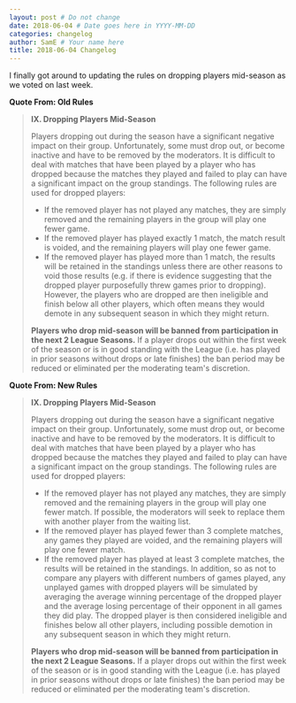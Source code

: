 ```yaml
---
layout: post # Do not change
date: 2018-06-04 # Date goes here in YYYY-MM-DD
categories: changelog
author: SamE # Your name here
title: 2018-06-04 Changelog
---
```


I finally got around to updating the rules on dropping players mid-season as we voted on last week.


**Quote From: Old Rules**
> **IX. Dropping Players Mid-Season**
>
> Players dropping out during the season have a significant negative impact on their group. Unfortunately, some must drop out, or become inactive and have to be removed by the moderators. It is difficult to deal with matches that have been played by a player who has dropped because the matches they played and failed to play can have a significant impact on the group standings. The following rules are used for dropped players:
>
> * If the removed player has not played any matches, they are simply removed and the remaining players in the group will play one fewer game.
> * If the removed player has played exactly 1 match, the match result is voided, and the remaining players will play one fewer game.
> * If the removed player has played more than 1 match, the results will be retained in the standings unless there are other reasons to void those results (e.g. if there is evidence suggesting that the dropped player purposefully threw games prior to dropping). However, the players who are dropped are then ineligible and finish below all other players, which often means they would demote in any subsequent season in which they might return.
>
> **Players who drop mid-season will be banned from participation in the next 2 League Seasons.** If a player drops out within the first week of the season or is in good standing with the League (i.e. has played in prior seasons without drops or late finishes) the ban period may be reduced or eliminated per the moderating team's discretion.

**Quote From: New Rules**
> **IX. Dropping Players Mid-Season**
>
> Players dropping out during the season have a significant negative impact on their group. Unfortunately, some must drop out, or become inactive and have to be removed by the moderators. It is difficult to deal with matches that have been played by a player who has dropped because the matches they played and failed to play can have a significant impact on the group standings. The following rules are used for dropped players:
> * If the removed player has not played any matches, they are simply removed and the remaining players in the group will play one fewer match. If possible, the moderators will seek to replace them with another player from the waiting list.
> * If the removed player has played fewer than 3 complete matches, any games they played are voided, and the remaining players will play one fewer match.
> * If the removed player has played at least 3 complete matches, the results will be retained in the standings. In addition, so as not to compare any players with different numbers of games played, any unplayed games with dropped players will be simulated by averaging the average winning percentage of the dropped player and the average losing percentage of their opponent in all games they did play. The dropped player is then considered ineligible and finishes below all other players, including possible demotion in any subsequent season in which they might return.
>
> **Players who drop mid-season will be banned from participation in the next 2 League Seasons.** If a player drops out within the first week of the season or is in good standing with the League (i.e. has played in prior seasons without drops or late finishes) the ban period may be reduced or eliminated per the moderating team's discretion.
